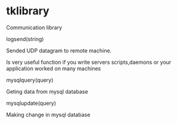 # tklibrary
Communication library

logsend(string)

Sended UDP datagram to remote machine.

Is very useful function if you write servers scripts,daemons or your application worked 
on many machines 

mysqlquery(query)

Geting data from mysql database

mysqlupdate(query)

Making change in mysql database